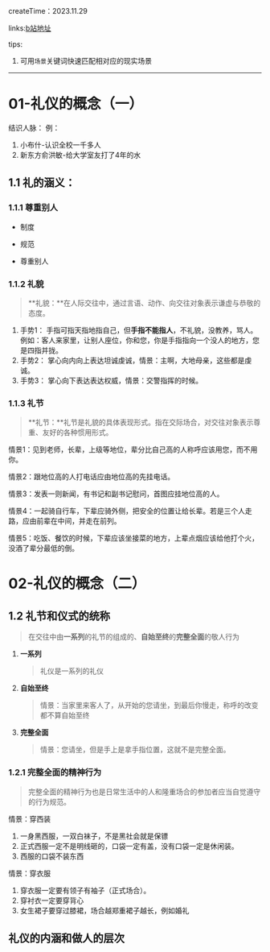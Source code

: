 

createTime：2023.11.29

links:[b站地址]()

tips:

1. 可用`场景`关键词快速匹配相对应的现实场景

------





# 01-礼仪的概念（一）

结识人脉：
例：

1. 小布什-认识全校一千多人
2. 新东方俞洪敏-给大学室友打了4年的水

## 1.1 礼的涵义：
### 1.1.1 尊重别人

- 制度

- 规范

- 尊重别人

### 1.1.2 礼貌
>  **礼貌：**在人际交往中，通过言语、动作、向交往对象表示谦虚与恭敬的态度。

1. 手势1：
      手指可指天指地指自己，但**手指不能指人**，不礼貌，没教养，骂人。例如：客人来家里，让别人座位，你和您，你是手指指向一个没人的地方，您是四指并拢。
2. 手势2：
     掌心向内向上表达坦诚虔诚，情景：主啊，大地母亲，这些都是虔诚。
3. 手势3：
     掌心向下表达表达权威，情景：交警指挥的时候。

### 1.1.3 礼节

> **礼节：**礼节是礼貌的具体表现形式。指在交际场合，对交往对象表示尊重、友好的各种惯用形式。

情景1：见到老师，长辈，上级等地位，辈分比自己高的人称呼应该用您，而不用你。

情景2：跟地位高的人打电话应由地位高的先挂电话。

情景3：发表一则新闻，有书记和副书记慰问，首图应挂地位高的人。

情景4：一起骑自行车，下辈应骑外侧，把安全的位置让给长辈。若是三个人走路，应由前辈在中间，并走在前列。

情景5：吃饭、餐饮的时候，下辈应该坐接菜的地方，上辈点烟应该给他打个火，没酒了辈分最低的倒。



# 02-礼仪的概念（二）

## 1.2 礼节和仪式的统称

> 在交往中由**一系列**的礼节的组成的、**自始至终**的**完整全面**的敬人行为

1. **一系列**

   > 礼仪是一系列的礼仪

2. **自始至终**

   > 情景：当家里来客人了，从开始的您请坐，到最后你慢走，称呼的改变都不算自始至终

3. **完整全面**

   > 情景：您请坐，但是手上是拿手指位置，这就不是完整全面。

### 1.2.1 完整全面的精神行为

> 完整全面的精神行为也是日常生活中的人和隆重场合的参加者应当自觉遵守的行为规范。

情景：穿西装

1. 一身黑西服，一双白袜子，不是黑社会就是保镖
2. 正式西服一定不是明线砸的，口袋一定有盖，没有口袋一定是休闲装。
3. 西服的口袋不装东西

情景：穿衣服

1. 穿衣服一定要有领子有袖子（正式场合）。
2. 穿衬衣一定要穿背心 
3. 女生裙子要穿过膝裙，场合越郑重裙子越长，例如婚礼

## 礼仪的内涵和做人的层次
